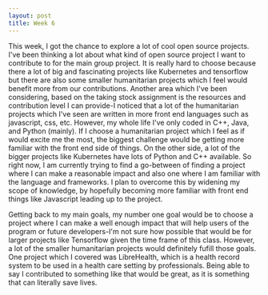 ```yaml
---
layout: post
title: Week 6
---
```



This week, I got the chance to explore a lot of cool open source projects. I've been thinking a lot about what kind of open source project 
I want to contribute to for the main group project. It is really hard to choose because there a lot of big and fascinating projects like Kubernetes and tensorflow but there are also some smaller humanitarian projects which I feel would benefit more from our contributions. Another area which I've been considering, based on the taking stock assignment is the resources and contribution level I can provide-I noticed that a lot of the humanitarian projects which I've seen are written in more front end languages such as javascript, css, etc. However, my whole life I've only coded in C++, Java, and Python (mainly). If I choose a humanitarian project which I feel as if would excite me the most, the biggest challenge would be getting more familiar with the front end side of things. On the other side, a lot of the bigger projects like Kubernetes have lots of Python and C++ available. So right now, I am currently trying to find a go-between of finding a project where I can make a reasonable impact and also one where I am familiar with the language and frameworks. I plan to overcome this by widening my scope of knowledge, by hopefully becoming more familiar with front end things like Javascript leading up to the project.


Getting back to my main goals, my number one goal would be to choose a project where I can make a well enough impact that will help users of the program or future developers-I'm not sure how possible that would be for larger projects like Tensorflow given the time frame of this class. However, a lot of the smaller humanitarian projects would definitely fufill those goals. One project which I covered was LibreHealth, which is a health record system to be used in a health care setting by professionals. Being able to say I contributed to something like that would be great, as it is something that can literally save lives.
